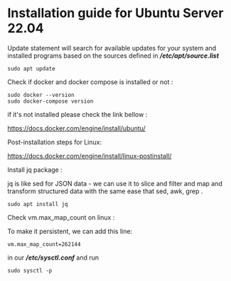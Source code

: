 # Installation guide for Ubuntu Server 22.04 

Update statement will search for available updates for your system and installed programs based on the sources defined in ***/etc/apt/source.list***

```
sudo apt update
```
Check if docker and docker compose is installed or not :

```
sudo docker --version
sudo docker-compose version
```
if it's not installed please check the link bellow :

https://docs.docker.com/engine/install/ubuntu/

Post-installation steps for Linux:

https://docs.docker.com/engine/install/linux-postinstall/

Install jq package :

jq is like sed for JSON data - we can use it to slice and filter and map and transform structured data with the same ease that sed, awk, grep .

```
sudo apt install jq
```

Check vm.max_map_count on linux :

To make it persistent, we can add this line:

```
vm.max_map_count=262144
```
in our ***/etc/sysctl.conf*** and run

```
sudo sysctl -p
```




